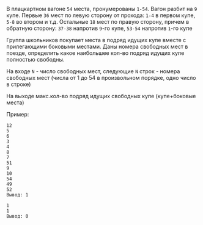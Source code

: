В плацкартном вагоне `54` места, пронумерованы `1-54`.
Вагон разбит на `9` купе.
Первые `36` мест по левую сторону от прохода: `1-4` в первом купе, `5-8` во втором и т.д.
Остальные `18` мест по правую сторону, причем в обратную сторону: `37-38` напротив `9`-го купе, `53-54` напротив `1`-го купе

Группа школьников покупает места в подряд идущих купе вместе с прилегающими боковыми местами. Даны номера свободных мест в поезде, определить какое наибольшее кол-во подряд идущих купе полностью свободны.

На входе `N` - число свободных мест, следующие `N` строк - номера свободных мест (числа от 1 до 54 в произвольном порядке, одно число в строке)

На выходе макс.кол-во подряд идущих свободных купе (купе+боковые места)

Пример:

```
12
5
6
3
4
8
7
51
9
10
54
49
52
Вывод: 1
```

```
1
1
Вывод: 0
```

